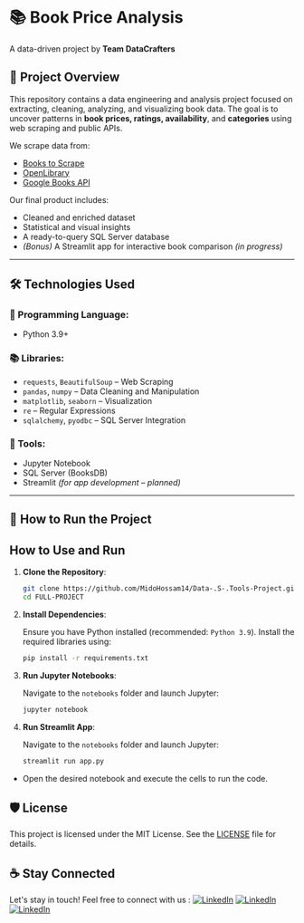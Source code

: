 # 📚 Book Price Analysis  
A data-driven project by **Team DataCrafters**

## 📖 Project Overview  
This repository contains a data engineering and analysis project focused on extracting, cleaning, analyzing, and visualizing book data. The goal is to uncover patterns in **book prices, ratings, availability**, and **categories** using web scraping and public APIs.

We scrape data from:
- [Books to Scrape](https://books.toscrape.com)
- [OpenLibrary](https://openlibrary.org)
- [Google Books API](https://developers.google.com/books)

Our final product includes:
- Cleaned and enriched dataset
- Statistical and visual insights
- A ready-to-query SQL Server database
- *(Bonus)* A Streamlit app for interactive book comparison *(in progress)*

---

## 🛠️ Technologies Used

### 🐍 Programming Language:
- Python 3.9+

### 📚 Libraries:
- `requests`, `BeautifulSoup` – Web Scraping  
- `pandas`, `numpy` – Data Cleaning and Manipulation  
- `matplotlib`, `seaborn` – Visualization  
- `re` – Regular Expressions  
- `sqlalchemy`, `pyodbc` – SQL Server Integration  

### 🧰 Tools:
- Jupyter Notebook
- SQL Server (BooksDB)
- Streamlit *(for app development – planned)*

---

## 🚀 How to Run the Project

## How to Use and Run

1. **Clone the Repository**:

   ```bash
   git clone https://github.com/MidoHossam14/Data-.S-.Tools-Project.git
   cd FULL-PROJECT
2. **Install Dependencies**:

    Ensure you have Python installed (recommended: `Python 3.9`). Install the required libraries using:

    ```bash
    pip install -r requirements.txt
3. **Run Jupyter Notebooks**:

    Navigate to the `notebooks` folder and launch Jupyter:

    ```bash
    jupyter notebook
3. **Run Streamlit App**:

    Navigate to the `notebooks` folder and launch Jupyter:

    ```bash
    streamlit run app.py

- Open the desired notebook and execute the cells to run the code.

## 🛡️ License

This project is licensed under the MIT License. See the [LICENSE]() file for details.


## ☕ Stay Connected
Let's stay in touch! Feel free to connect with us :
[![LinkedIn](https://img.shields.io/badge/LinkedIn-0077B5?style=for-the-badge&logo=linkedin&logoColor=white)](https://www.linkedin.com/in/mohammed-hossam-6047ab30b/)
[![LinkedIn](https://img.shields.io/badge/LinkedIn-0077B5?style=for-the-badge&logo=linkedin&logoColor=white)](https://www.linkedin.com/in/mohamed-yasser-5a56672ab/i)
[![LinkedIn](https://img.shields.io/badge/LinkedIn-0077B5?style=for-the-badge&logo=linkedin&logoColor=white)](https://www.linkedin.com/in/mohamed-ayman-52053328a/)



